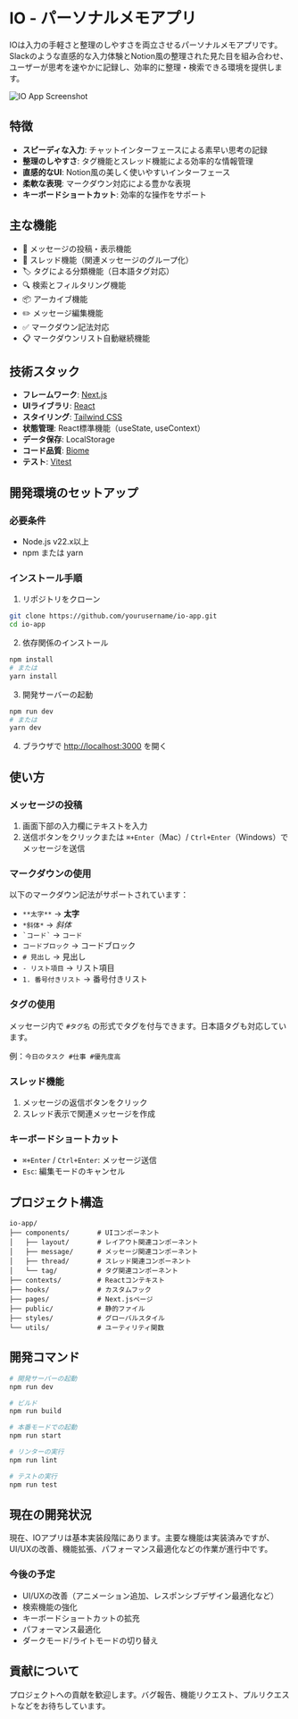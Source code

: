 # IO - パーソナルメモアプリ

IOは入力の手軽さと整理のしやすさを両立させるパーソナルメモアプリです。Slackのような直感的な入力体験とNotion風の整理された見た目を組み合わせ、ユーザーが思考を速やかに記録し、効率的に整理・検索できる環境を提供します。

![IO App Screenshot](https://placeholder-for-screenshot.png)

## 特徴

- **スピーディな入力**: チャットインターフェースによる素早い思考の記録
- **整理のしやすさ**: タグ機能とスレッド機能による効率的な情報管理
- **直感的なUI**: Notion風の美しく使いやすいインターフェース
- **柔軟な表現**: マークダウン対応による豊かな表現
- **キーボードショートカット**: 効率的な操作をサポート

## 主な機能

- 📝 メッセージの投稿・表示機能
- 🧵 スレッド機能（関連メッセージのグループ化）
- 🏷️ タグによる分類機能（日本語タグ対応）
- 🔍 検索とフィルタリング機能
- 📦 アーカイブ機能
- ✏️ メッセージ編集機能
- ✅ マークダウン記法対応
- 📋 マークダウンリスト自動継続機能

## 技術スタック

- **フレームワーク**: [Next.js](https://nextjs.org/)
- **UIライブラリ**: [React](https://reactjs.org/)
- **スタイリング**: [Tailwind CSS](https://tailwindcss.com/)
- **状態管理**: React標準機能（useState, useContext）
- **データ保存**: LocalStorage
- **コード品質**: [Biome](https://biomejs.dev/)
- **テスト**: [Vitest](https://vitest.dev/)

## 開発環境のセットアップ

### 必要条件

- Node.js v22.x以上
- npm または yarn

### インストール手順

1. リポジトリをクローン

```bash
git clone https://github.com/yourusername/io-app.git
cd io-app
```

2. 依存関係のインストール

```bash
npm install
# または
yarn install
```

3. 開発サーバーの起動

```bash
npm run dev
# または
yarn dev
```

4. ブラウザで [http://localhost:3000](http://localhost:3000) を開く

## 使い方

### メッセージの投稿

1. 画面下部の入力欄にテキストを入力
2. 送信ボタンをクリックまたは `⌘+Enter`（Mac）/ `Ctrl+Enter`（Windows）でメッセージを送信

### マークダウンの使用

以下のマークダウン記法がサポートされています：

- `**太字**` → **太字**
- `*斜体*` → *斜体*
- `` `コード` `` → `コード`
- ```コードブロック``` → コードブロック
- `# 見出し` → 見出し
- `- リスト項目` → リスト項目
- `1. 番号付きリスト` → 番号付きリスト

### タグの使用

メッセージ内で `#タグ名` の形式でタグを付与できます。日本語タグも対応しています。

例：`今日のタスク #仕事 #優先度高`

### スレッド機能

1. メッセージの返信ボタンをクリック
2. スレッド表示で関連メッセージを作成

### キーボードショートカット

- `⌘+Enter` / `Ctrl+Enter`: メッセージ送信
- `Esc`: 編集モードのキャンセル

## プロジェクト構造

```
io-app/
├── components/       # UIコンポーネント
│   ├── layout/       # レイアウト関連コンポーネント
│   ├── message/      # メッセージ関連コンポーネント
│   ├── thread/       # スレッド関連コンポーネント
│   └── tag/          # タグ関連コンポーネント
├── contexts/         # Reactコンテキスト
├── hooks/            # カスタムフック
├── pages/            # Next.jsページ
├── public/           # 静的ファイル
├── styles/           # グローバルスタイル
└── utils/            # ユーティリティ関数
```

## 開発コマンド

```bash
# 開発サーバーの起動
npm run dev

# ビルド
npm run build

# 本番モードでの起動
npm run start

# リンターの実行
npm run lint

# テストの実行
npm run test
```

## 現在の開発状況

現在、IOアプリは基本実装段階にあります。主要な機能は実装済みですが、UI/UXの改善、機能拡張、パフォーマンス最適化などの作業が進行中です。

### 今後の予定

- UI/UXの改善（アニメーション追加、レスポンシブデザイン最適化など）
- 検索機能の強化
- キーボードショートカットの拡充
- パフォーマンス最適化
- ダークモード/ライトモードの切り替え

## 貢献について

プロジェクトへの貢献を歓迎します。バグ報告、機能リクエスト、プルリクエストなどをお待ちしています。
